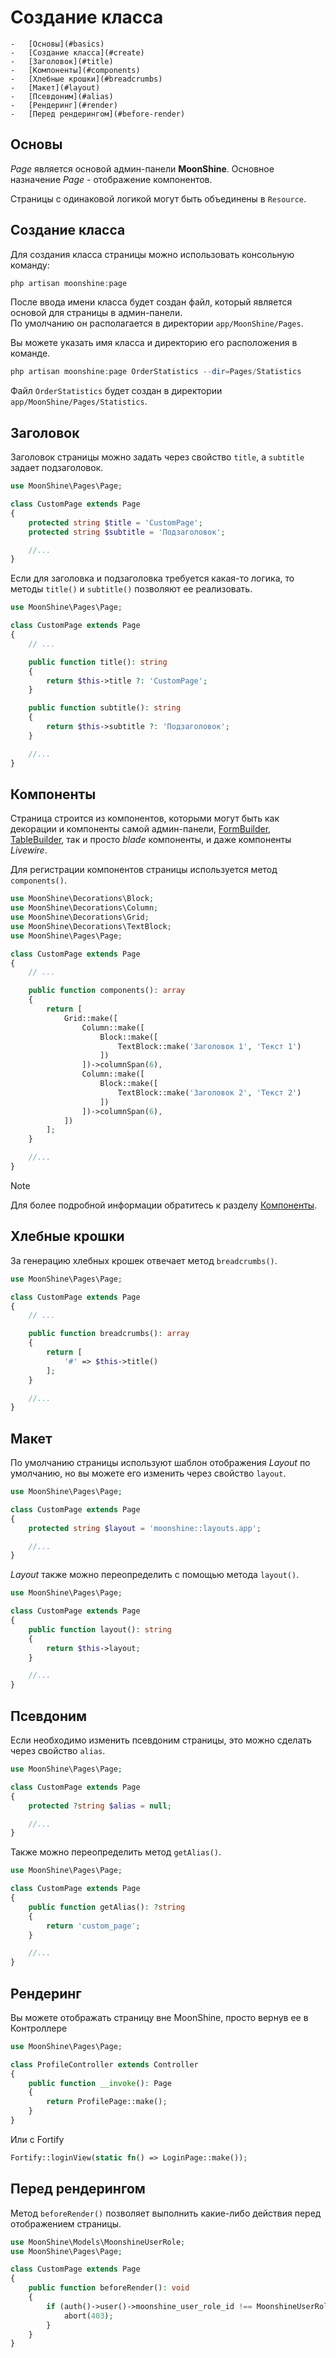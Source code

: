 # Создание класса

    -   [Основы](#basics)
    -   [Создание класса](#create)
    -   [Заголовок](#title)
    -   [Компоненты](#components)
    -   [Хлебные крошки](#breadcrumbs)
    -   [Макет](#layout)
    -   [Псевдоним](#alias)
    -   [Рендеринг](#render)
    -   [Перед рендерингом](#before-render)

<a name="basics"></a>
## Основы

*Page* является основой админ-панели **MoonShine**. Основное назначение *Page* - отображение компонентов.

Страницы с одинаковой логикой могут быть объединены в `Resource`.

<a name="create"></a>
## Создание класса

Для создания класса страницы можно использовать консольную команду:

```php
php artisan moonshine:page
```

После ввода имени класса будет создан файл, который является основой для страницы в админ-панели.  
По умолчанию он располагается в директории `app/MoonShine/Pages`.

Вы можете указать имя класса и директорию его расположения в команде.

```php
php artisan moonshine:page OrderStatistics --dir=Pages/Statistics
```

Файл `OrderStatistics` будет создан в директории `app/MoonShine/Pages/Statistics`.

<a name="title"></a>
## Заголовок

Заголовок страницы можно задать через свойство `title`, а `subtitle` задает подзаголовок.

```php
use MoonShine\Pages\Page;

class CustomPage extends Page
{
    protected string $title = 'CustomPage';
    protected string $subtitle = 'Подзаголовок';

    //...
}
```

Если для заголовка и подзаголовка требуется какая-то логика, то методы `title()` и `subtitle()` позволяют ее реализовать.

```php
use MoonShine\Pages\Page;

class CustomPage extends Page
{
    // ...

    public function title(): string
    {
        return $this->title ?: 'CustomPage';
    }

    public function subtitle(): string
    {
        return $this->subtitle ?: 'Подзаголовок';
    }

    //...
}
```

<a name="components"></a>
## Компоненты

Страница строится из компонентов, которыми могут быть как декорации и компоненты самой админ-панели, [FormBuilder](https://moonshine-laravel.com/docs/resource/advanced/advanced-form_builder), [TableBuilder](https://moonshine-laravel.com/docs/resource/advanced/advanced-table_builder), так и просто *blade* компоненты, и даже компоненты *Livewire*.

Для регистрации компонентов страницы используется метод `components()`.

```php
use MoonShine\Decorations\Block;
use MoonShine\Decorations\Column;
use MoonShine\Decorations\Grid;
use MoonShine\Decorations\TextBlock;
use MoonShine\Pages\Page;

class CustomPage extends Page
{
    // ...

    public function components(): array
    {
        return [
            Grid::make([
                Column::make([
                    Block::make([
                        TextBlock::make('Заголовок 1', 'Текст 1')
                    ])
                ])->columnSpan(6),
                Column::make([
                    Block::make([
                        TextBlock::make('Заголовок 2', 'Текст 2')
                    ])
                ])->columnSpan(6),
            ])
        ];
    }

    //...
}
```

> [!NOTE]
> Для более подробной информации обратитесь к разделу [Компоненты](https://moonshine-laravel.com/docs/resource/components/components-index).

<a name="breadcrumbs"></a>
## Хлебные крошки

За генерацию хлебных крошек отвечает метод `breadcrumbs()`.

```php
use MoonShine\Pages\Page;

class CustomPage extends Page
{
    // ...

    public function breadcrumbs(): array
    {
        return [
            '#' => $this->title()
        ];
    }

    //...
}
```

<a name="layout"></a>
## Макет

По умолчанию страницы используют шаблон отображения _Layout_ по умолчанию, но вы можете его изменить через свойство `layout`.

```php
use MoonShine\Pages\Page;

class CustomPage extends Page
{
    protected string $layout = 'moonshine::layouts.app';

    //...
}
```

*Layout* также можно переопределить с помощью метода `layout()`.

```php
use MoonShine\Pages\Page;

class CustomPage extends Page
{
    public function layout(): string
    {
        return $this->layout;
    }

    //...
}
```

<a name="alias"></a>
## Псевдоним

Если необходимо изменить псевдоним страницы, это можно сделать через свойство `alias`.

```php
use MoonShine\Pages\Page;

class CustomPage extends Page
{
    protected ?string $alias = null;

    //...
}
```

Также можно переопределить метод `getAlias()`.

```php
use MoonShine\Pages\Page;

class CustomPage extends Page
{
    public function getAlias(): ?string
    {
        return 'custom_page';
    }

    //...
}
```

<a name="render"></a>
## Рендеринг

Вы можете отображать страницу вне MoonShine, просто вернув ее в Контроллере

```php
use MoonShine\Pages\Page;

class ProfileController extends Controller
{
    public function __invoke(): Page
    {
        return ProfilePage::make();
    }
}
```

Или с Fortify

```php
Fortify::loginView(static fn() => LoginPage::make());
```

<a name="before-render"></a>
## Перед рендерингом

Метод `beforeRender()` позволяет выполнить какие-либо действия перед отображением страницы.

```php
use MoonShine\Models\MoonshineUserRole;
use MoonShine\Pages\Page;

class CustomPage extends Page
{
    public function beforeRender(): void
    {
        if (auth()->user()->moonshine_user_role_id !== MoonshineUserRole::DEFAULT_ROLE_ID) {
            abort(403);
        }
    }
}
```
